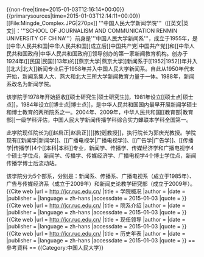 {{non-free|time=2015-01-03T12:16:14+00:00}}
{{primarysources|time=2015-01-03T12:14:11+00:00}}
[[File:Mingde_Complex.JPG|270px]]
'''中国人民大学新闻学院'''（[[英文|英文]]：'''SCHOOL OF JOURNALISM AND COMMUNICATION RENMIN UNIVERSITY OF CHINA'''）前身是'''中国人民大学新闻系'''，成立于1955年，是[[中华人民共和国|中华人民共和国]]成立后[[中国共产党|中国共产党]]和[[中华人民共和国政府|中华人民共和国政府]]领导创办的第一家新闻教育机构。创办于1924年([[民国|民国]]13年)的[[燕京大学|燕京大学]]新闻系于[[1952|1952]]年并入[[北大|北大]]新闻专业后于1958年并入中国人民大学新闻系。自此从1950年代末开始，新闻系集人大、燕大和北大三所大学新闻教育力量于一体。1988年，新闻系改名为新闻学院。

该学院于1978年开始招收[[硕士研究生|硕士研究生]]，1981年设立[[硕士点|硕士点]]，1984年设立[[博士点|博士点]]，是中华人民共和国国内最早开展新闻学硕士和博士教育的两所院系之一。2004年、2009年，中华人民共和国[[教育部|教育部]]一级学科评估，中国人民大学新闻传播学科综合实力蝉联本学科全国第一。

此学院现任院长为[[赵启正|赵启正]][[教授|教授]]，执行院长为郭庆光教授。学院现有[[新闻学|新闻学]]、[[广播电视学|广播电视学]]、[[广告学|广告学]]、[[传播学|传播学]]4个[[本科|本科]]专业，新闻学、传播学、传媒经济学和广播电视学4个硕士学位点，新闻学、传播学、传媒经济学、广播电视学4个博士学位点，新闻传播学博士后流动站。

该学院分为5个部系，分别是：新闻系、传播系、广播电视系（成立于1985年）、广告与传媒经济系（成立于2009年）和新闻史论教学研究部（成立于2009年）。<ref>{{Cite web |url = http://jcr.ruc.edu.cn/ |title = 学院概况 |author =  |date =  |publisher =  |language = zh-hans |accessdate = 2015-01-03 |quote =  }}</ref><ref>{{Cite web |url = http://jcr.ruc.edu.cn/ |title = 院系介绍 |author =  |date =  |publisher =  |language = zh-hans |accessdate = 2015-01-03 |quote =  }}</ref><ref>{{Cite web |url = http://jcr.ruc.edu.cn/ |title = 现任领导 |author =  |date =  |publisher =  |language = zh-hans |accessdate = 2015-01-03 |quote =  }}</ref><ref>{{Cite web |url = http://jcr.ruc.edu.cn/ |title = 历史年表 |author =  |date =  |publisher =  |language = zh-hans |accessdate = 2015-01-03 |quote =  }}</ref>
== 參考資料 ==
{{Category:中国人民大学}}